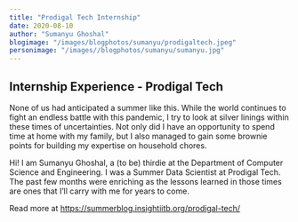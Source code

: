 ```yaml
---
title: "Prodigal Tech Internship"
date: 2020-08-10
author: "Sumanyu Ghoshal"
blogimage: "/images/blogphotos/sumanyu/prodigaltech.jpeg"
personimage: "/images//blogphotos/sumanyu/sumanyu.jpg"
---
```


## Internship Experience - Prodigal Tech

None of us had anticipated a summer like this. While the world continues to fight an endless battle with this pandemic, I try to look at silver linings within these times of uncertainties. Not only did I have an opportunity to spend time at home with my family, but I also managed to gain some brownie points for building my expertise on household chores.

Hi! I am Sumanyu Ghoshal, a (to be) thirdie at the Department of Computer Science and Engineering. I was a Summer Data Scientist at Prodigal Tech. The past few months were enriching as the lessons learned in those times are ones that I’ll carry with me for years to come.

Read more at https://summerblog.insightiitb.org/prodigal-tech/